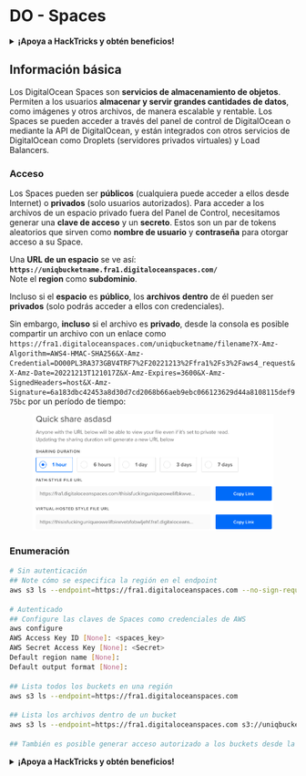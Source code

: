 # DO - Spaces

<details>

<summary><strong>¡Apoya a HackTricks y obtén beneficios!</strong></summary>

* Si quieres ver a tu **empresa anunciada en HackTricks** o si quieres acceder a la **última versión de PEASS o descargar HackTricks en PDF** ¡Consulta los [**PLANES DE SUSCRIPCIÓN**](https://github.com/sponsors/carlospolop)!
* Obtén el [**oficial PEASS & HackTricks swag**](https://peass.creator-spring.com)
* Descubre [**The PEASS Family**](https://opensea.io/collection/the-peass-family), nuestra colección de exclusivos [**NFTs**](https://opensea.io/collection/the-peass-family)
* **Únete al** 💬 [**grupo de Discord**](https://discord.gg/hRep4RUj7f) o al [**grupo de telegram**](https://t.me/peass) o **sígueme** en **Twitter** 🐦 [**@carlospolopm**](https://twitter.com/carlospolopm)**.**
* **Comparte tus trucos de hacking enviando PRs a los repositorios de** [**HackTricks**](https://github.com/carlospolop/hacktricks) y [**HackTricks Cloud**](https://github.com/carlospolop/hacktricks-cloud) en Github.

</details>

## Información básica

Los DigitalOcean Spaces son **servicios de almacenamiento de objetos**. Permiten a los usuarios **almacenar y servir grandes cantidades de datos**, como imágenes y otros archivos, de manera escalable y rentable. Los Spaces se pueden acceder a través del panel de control de DigitalOcean o mediante la API de DigitalOcean, y están integrados con otros servicios de DigitalOcean como Droplets (servidores privados virtuales) y Load Balancers.

### Acceso

Los Spaces pueden ser **públicos** (cualquiera puede acceder a ellos desde Internet) o **privados** (solo usuarios autorizados). Para acceder a los archivos de un espacio privado fuera del Panel de Control, necesitamos generar una **clave de acceso** y un **secreto**. Estos son un par de tokens aleatorios que sirven como **nombre de usuario** y **contraseña** para otorgar acceso a su Space.

Una **URL de un espacio** se ve así: **`https://uniqbucketname.fra1.digitaloceanspaces.com/`**\
Note el **region** como **subdominio**.

Incluso si el **espacio** es **público**, los **archivos** **dentro** de él pueden ser **privados** (solo podrás acceder a ellos con credenciales).

Sin embargo, **incluso** si el archivo es **privado**, desde la consola es posible compartir un archivo con un enlace como `https://fra1.digitaloceanspaces.com/uniqbucketname/filename?X-Amz-Algorithm=AWS4-HMAC-SHA256&X-Amz-Credential=DO00PL3RA373GBV4TRF7%2F20221213%2Ffra1%2Fs3%2Faws4_request&X-Amz-Date=20221213T121017Z&X-Amz-Expires=3600&X-Amz-SignedHeaders=host&X-Amz-Signature=6a183dbc42453a8d30d7cd2068b66aeb9ebc066123629d44a8108115def975bc` por un período de tiempo:

<figure><img src="../../../.gitbook/assets/image (3) (2).png" alt=""><figcaption></figcaption></figure>

### Enumeración

```bash
# Sin autenticación
## Note cómo se especifica la región en el endpoint
aws s3 ls --endpoint=https://fra1.digitaloceanspaces.com --no-sign-request s3://uniqbucketname

# Autenticado
## Configure las claves de Spaces como credenciales de AWS
aws configure
AWS Access Key ID [None]: <spaces_key>
AWS Secret Access Key [None]: <Secret>
Default region name [None]:
Default output format [None]:

## Lista todos los buckets en una región
aws s3 ls --endpoint=https://fra1.digitaloceanspaces.com

## Lista los archivos dentro de un bucket
aws s3 ls --endpoint=https://fra1.digitaloceanspaces.com s3://uniqbucketname

## También es posible generar acceso autorizado a los buckets desde la API
```

<details>

<summary><strong>¡Apoya a HackTricks y obtén beneficios!</strong></summary>

* Si quieres ver a tu **empresa anunciada en HackTricks** o si quieres acceder a la **última versión de PEASS o descargar HackTricks en PDF** ¡Consulta los [**PLANES DE SUSCRIPCIÓN**](https://github.com/sponsors/carlospolop)!
* Obtén el [**oficial PEASS & HackTricks swag**](https://peass.creator-spring.com)
* Descubre [**The PEASS Family**](https://opensea.io/collection/the-peass-family), nuestra colección de exclusivos [**NFTs**](https://opensea.io/collection/the-peass-family)
* **Únete al** 💬 [**grupo de Discord**](https://discord.gg/hRep4RUj7f) o al [**grupo de telegram**](https://t.me/peass) o **sígueme** en **Twitter** 🐦 [**@carlospolopm**](https://twitter.com/carlospolopm)**.**
* **Comparte tus trucos de hacking enviando PRs a los repositorios de** [**HackTricks**](https://github.com/carlospolop/hacktricks) y [**HackTricks Cloud**](https://github.com/carlospolop/hacktricks-cloud) en Github.

</details>